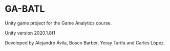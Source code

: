 # GA-BATL
Unity game project for the Game Analytics course.

Unity version 2020.1.8f1

Developed by Alejandro Ávila, Bosco Barber, Yeray Tarifa and Carles López.
